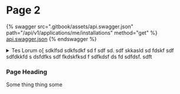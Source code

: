 # Page 2

{% swagger src=".gitbook/assets/api.swagger.json" path="/api/v1/applications/me/installations" method="get" %}
[api.swagger.json](.gitbook/assets/api.swagger.json)
{% endswagger %}

<details>

<summary>Tes Lorum o[ sdklfsd sdkfsdkf sd f sdf sd. sdf skkasld sd fdskf sdf sdfdkkfd s dsfdfks sdf fkdskfksd f sdfkdsf ds fd sdfdsf. sdft</summary>

Test 123 Tes Lorum o\[ sdklfsd sdkfsdkf sd f sdf sd. sdf skkasld sd fdskf sdf sdfdkkfd s dsfdfks sdf fkdskfksd f sdfkdsf ds fd sdfdsf. sdft

</details>

### Page Heading

Some thing thing some
